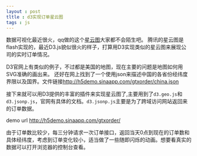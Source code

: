 ```yaml
---
layout : post
tltle : d3实现订单星云图
tags : js 
---
```


数据可视化最近很火，qq做的这个[星云图](http://im.qq.com/online/index.shtml)大家都不会陌生吧。
腾讯的星云图是flash实现的，最近D3.js貌似很火的样子，打算用D3实现类似的星云图来展现公司的实时订单情况。

D3官网上有类似的例子，不过都是美国的地图，现在主要的问题是地图如何用SVG准确的画出来。
还好在网上找到了一个使用json来描述中国的各省份经纬度界限以及国界。文件链接<http://h5demo.sinaapp.com/gtxorder/china.json>

接下来就可以用D3提供的丰富的插件来实现星云图了,主要用到了`d3.geo.js`和`d3.jsonp.js`，官网有具体的文档。`d3.jsonp.js`主要是为了跨域访问网站返回来的订单数据。

demo url <http://h5demo.sinaapp.com/gtxorder/>

由于订单数比较少，每三分钟请求一次订单接口，返回当天0点到现在的订单数和具体经纬度，考虑到订单变化较小，适当做了一些随即闪烁的动画。想要看真实的数据可以打开浏览器的控制台查看。
